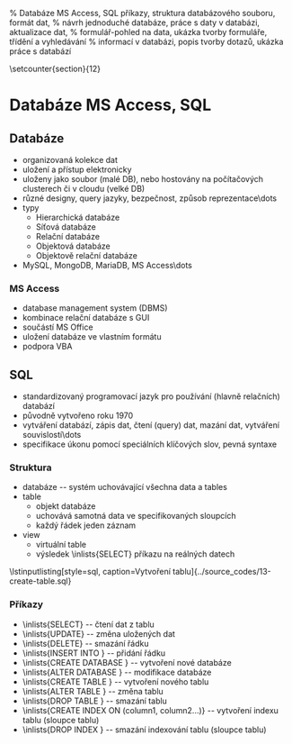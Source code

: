% Databáze MS Access, SQL příkazy, struktura databázového souboru, formát dat,
% návrh jednoduché databáze, práce s daty v databázi, aktualizace dat,
% formulář-pohled na data, ukázka tvorby formuláře, třídění a vyhledávání
% informací v databázi, popis tvorby dotazů, ukázka práce s databází

\setcounter{section}{12}
# Databáze MS Access, SQL
## Databáze
- organizovaná kolekce dat
- uložení a přístup elektronicky
- uloženy jako soubor (malé DB), nebo hostovány na počítačových clusterech či v cloudu (velké DB)
- různé designy, query jazyky, bezpečnost, způsob reprezentace\dots
- typy
	- Hierarchická databáze
	- Síťová databáze
	- Relační databáze
	- Objektová databáze
	- Objektově relační databáze
- MySQL, MongoDB, MariaDB, MS Access\dots

### MS Access
- database management system (DBMS)
- kombinace relační databáze s GUI
- součástí MS Office
- uložení databáze ve vlastním formátu
- podpora VBA

## SQL
- standardizovaný programovací jazyk pro používání (hlavně relačních) databází
- původně vytvořeno roku 1970
- vytváření databází, zápis dat, čtení (query) dat, mazání dat, vytváření souvislostí\dots
- specifikace úkonu pomocí speciálních klíčových slov, pevná syntaxe

### Struktura
- databáze -- systém uchovávající všechna data a tables
- table
	- objekt databáze
	- uchovává samotná data ve specifikovaných sloupcích
	- každý řádek jeden záznam
- view
	- virtuální table
	- výsledek \inlists{SELECT} příkazu na reálných datech

\lstinputlisting[style=sql, caption=Vytvoření tablu]{../source_codes/13-create-table.sql}

### Příkazy
- \inlists{SELECT} -- čtení dat z tablu
- \inlists{UPDATE} -- změna uložených dat
- \inlists{DELETE} -- smazání řádku
- \inlists{INSERT INTO <tableName>} -- přidání řádku
- \inlists{CREATE DATABASE <dbName>} -- vytvoření nové databáze
- \inlists{ALTER DATABASE <dbName>} -- modifikace databáze
- \inlists{CREATE TABLE <tableName>} -- vytvoření nového tablu
- \inlists{ALTER TABLE <tableName>} -- změna tablu
- \inlists{DROP TABLE <tableName>} -- smazání tablu
- \inlists{CREATE INDEX <indexName> ON <tableName> (column1, column2...)} -- vytvoření indexu tablu (sloupce tablu)
- \inlists{DROP INDEX <indexName>} -- smazání indexování tablu (sloupce tablu)
